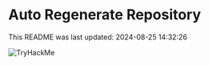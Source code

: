 # Auto Regenerate Repository

This README was last updated: 2024-08-25 14:32:26

 ![TryHackMe](https://tryhackme.com/badge/533634)